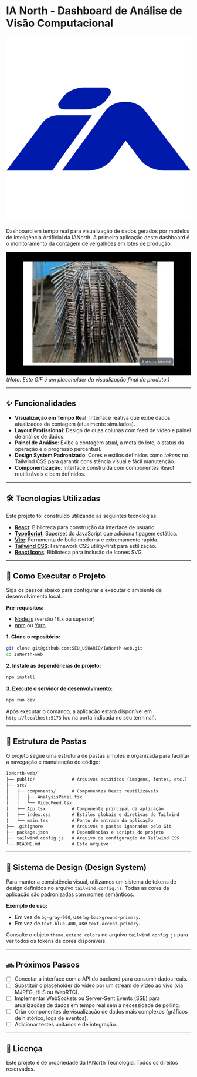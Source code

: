 # IA North - Dashboard de Análise de Visão Computacional

![IA North](public/icon.png)

Dashboard em tempo real para visualização de dados gerados por modelos de Inteligência Artificial da IANorth. A primeira aplicação deste dashboard é o monitoramento da contagem de vergalhões em lotes de produção.

![Screenshot da Aplicação](public/IA-Verg-1.gif)
*(Nota: Este GIF é um placeholder da visualização final do produto.)*

---

## ✨ Funcionalidades

- **Visualização em Tempo Real**: Interface reativa que exibe dados atualizados da contagem (atualmente simulados).
- **Layout Profissional**: Design de duas colunas com feed de vídeo e painel de análise de dados.
- **Painel de Análise**: Exibe a contagem atual, a meta do lote, o status da operação e o progresso percentual.
- **Design System Padronizado**: Cores e estilos definidos como *tokens* no Tailwind CSS para garantir consistência visual e fácil manutenção.
- **Componentização**: Interface construída com componentes React reutilizáveis e bem definidos.

---

## 🛠️ Tecnologias Utilizadas

Este projeto foi construído utilizando as seguintes tecnologias:

- **[React](https://reactjs.org/)**: Biblioteca para construção da interface de usuário.
- **[TypeScript](https://www.typescriptlang.org/)**: Superset do JavaScript que adiciona tipagem estática.
- **[Vite](https://vitejs.dev/)**: Ferramenta de build moderna e extremamente rápida.
- **[Tailwind CSS](https://tailwindcss.com/)**: Framework CSS utility-first para estilização.
- **[React Icons](https://react-icons.github.io/react-icons/)**: Biblioteca para inclusão de ícones SVG.

---

## 🚀 Como Executar o Projeto

Siga os passos abaixo para configurar e executar o ambiente de desenvolvimento local.

**Pré-requisitos:**
- [Node.js](https.nodejs.org/en/) (versão 18.x ou superior)
- [npm](https://www.npmjs.com/) ou [Yarn](https://yarnpkg.com/)

**1. Clone o repositório:**
```bash
git clone git@github.com:SEU_USUARIO/IaNorth-web.git
cd IaNorth-web
```

**2. Instale as dependências do projeto:**
```bash
npm install
```

**3. Execute o servidor de desenvolvimento:**
```bash
npm run dev
```

Após executar o comando, a aplicação estará disponível em `http://localhost:5173` (ou na porta indicada no seu terminal).

---

## 📂 Estrutura de Pastas

O projeto segue uma estrutura de pastas simples e organizada para facilitar a navegação e manutenção do código:

```
IaNorth-web/
├── public/              # Arquivos estáticos (imagens, fontes, etc.)
├── src/
│   ├── components/      # Componentes React reutilizáveis
│   │   ├── AnalysisPanel.tsx
│   │   └── VideoFeed.tsx
│   ├── App.tsx          # Componente principal da aplicação
│   ├── index.css        # Estilos globais e diretivas do Tailwind
│   └── main.tsx         # Ponto de entrada da aplicação
├── .gitignore           # Arquivos e pastas ignorados pelo Git
├── package.json         # Dependências e scripts do projeto
├── tailwind.config.js   # Arquivo de configuração do Tailwind CSS
└── README.md            # Este arquivo
```

---

## 🎨 Sistema de Design (Design System)

Para manter a consistência visual, utilizamos um sistema de tokens de design definidos no arquivo `tailwind.config.js`. Todas as cores da aplicação são padronizadas com nomes semânticos.

**Exemplo de uso:**
- Em vez de `bg-gray-900`, use `bg-background-primary`.
- Em vez de `text-blue-400`, use `text-accent-primary`.

Consulte o objeto `theme.extend.colors` no arquivo `tailwind.config.js` para ver todos os tokens de cores disponíveis.

---

## 🔜 Próximos Passos

- [ ] Conectar a interface com a API do backend para consumir dados reais.
- [ ] Substituir o placeholder do vídeo por um stream de vídeo ao vivo (via MJPEG, HLS ou WebRTC).
- [ ] Implementar WebSockets ou Server-Sent Events (SSE) para atualizações de dados em tempo real sem a necessidade de polling.
- [ ] Criar componentes de visualização de dados mais complexos (gráficos de histórico, logs de eventos).
- [ ] Adicionar testes unitários e de integração.

---

## 📄 Licença

Este projeto é de propriedade da IANorth Tecnologia. Todos os direitos reservados.
